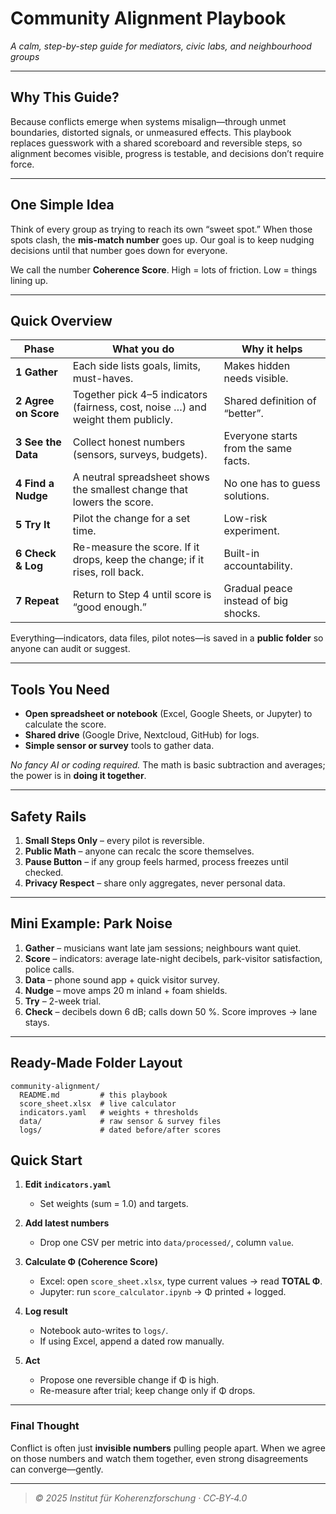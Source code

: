 # Community Alignment Playbook  
*A calm, step-by-step guide for mediators, civic labs, and neighbourhood groups*

---

## Why This Guide?  
Because conflicts emerge when systems misalign—through unmet boundaries, distorted signals, or unmeasured effects.
This playbook replaces guesswork with a shared scoreboard and reversible steps, so alignment becomes visible, progress is testable, and decisions don’t require force.

---

## One Simple Idea  
Think of every group as trying to reach its own “sweet spot.” When those spots clash, the **mis-match number** goes up. Our goal is to keep nudging decisions until that number goes down for everyone.

We call the number **Coherence Score**. High = lots of friction. Low = things lining up.

---

## Quick Overview
| Phase | What you do | Why it helps |
|-------|-------------|--------------|
| **1 Gather** | Each side lists goals, limits, must-haves. | Makes hidden needs visible. |
| **2 Agree on Score** | Together pick 4–5 indicators (fairness, cost, noise …) and weight them publicly. | Shared definition of “better”. |
| **3 See the Data** | Collect honest numbers (sensors, surveys, budgets). | Everyone starts from the same facts. |
| **4 Find a Nudge** | A neutral spreadsheet shows the smallest change that lowers the score. | No one has to guess solutions. |
| **5 Try It** | Pilot the change for a set time. | Low-risk experiment. |
| **6 Check & Log** | Re-measure the score. If it drops, keep the change; if it rises, roll back. | Built-in accountability. |
| **7 Repeat** | Return to Step 4 until score is “good enough.” | Gradual peace instead of big shocks. |

Everything—indicators, data files, pilot notes—is saved in a **public folder** so anyone can audit or suggest.

---

## Tools You Need
* **Open spreadsheet or notebook** (Excel, Google Sheets, or Jupyter) to calculate the score.  
* **Shared drive** (Google Drive, Nextcloud, GitHub) for logs.  
* **Simple sensor or survey** tools to gather data.

*No fancy AI or coding required.*  The math is basic subtraction and averages; the power is in **doing it together**.

---

## Safety Rails
1. **Small Steps Only** – every pilot is reversible.  
2. **Public Math** – anyone can recalc the score themselves.  
3. **Pause Button** – if any group feels harmed, process freezes until checked.  
4. **Privacy Respect** – share only aggregates, never personal data.

---

## Mini Example: Park Noise
1. **Gather** – musicians want late jam sessions; neighbours want quiet.  
2. **Score** – indicators: average late-night decibels, park-visitor satisfaction, police calls.  
3. **Data** – phone sound app + quick visitor survey.  
4. **Nudge** – move amps 20 m inland + foam shields.  
5. **Try** – 2-week trial.  
6. **Check** – decibels down 6 dB; calls down 50 %. Score improves → lane stays.

---

## Ready-Made Folder Layout

```
community‑alignment/
  README.md         # this playbook
  score_sheet.xlsx  # live calculator
  indicators.yaml   # weights + thresholds
  data/             # raw sensor & survey files
  logs/             # dated before/after scores
```

## Quick Start

1. **Edit `indicators.yaml`**  
   - Set weights (sum = 1.0) and targets.

2. **Add latest numbers**  
   - Drop one CSV per metric into `data/processed/`, column `value`.

3. **Calculate Φ (Coherence Score)**  
   - Excel: open `score_sheet.xlsx`, type current values → read **TOTAL Φ**.  
   - Jupyter: run `score_calculator.ipynb` → Φ printed + logged.

4. **Log result**  
   - Notebook auto-writes to `logs/`.  
   - If using Excel, append a dated row manually.

5. **Act**  
   - Propose one reversible change if Φ is high.  
   - Re-measure after trial; keep change only if Φ drops.

---

### Final Thought
Conflict is often just **invisible numbers** pulling people apart.  When we agree on those numbers and watch them together, even strong disagreements can converge—gently.

---

> *© 2025 Institut für Koherenzforschung · CC‑BY‑4.0*
